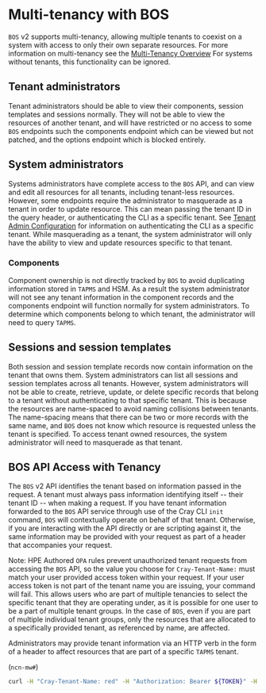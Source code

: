# Multi-tenancy with BOS

`BOS` v2 supports multi-tenancy, allowing multiple tenants to coexist on a system with access to only their own separate
resources. For more information on multi-tenancy see the [Multi-Tenancy Overview](../multi-tenancy/Overview.md) For
systems without tenants, this functionality can be ignored.

## Tenant administrators

Tenant administrators should be able to view their components, session templates and sessions normally. They will not be able to
view the resources of another tenant, and will have restricted or no access to some `BOS` endpoints such the components
endpoint which can be viewed but not patched, and the options endpoint which is blocked entirely.

## System administrators

Systems administrators have complete access to the `BOS` API, and can view and edit all resources for all tenants, including
tenant-less resources. However, some endpoints require the administrator to masquerade as a tenant in order to update resource.
This can mean passing the tenant ID in the query header, or authenticating the CLI as a specific tenant.
See [Tenant Admin Configuration](../multi-tenancy/TenantAdminConfig.md) for information on authenticating the CLI as a
specific tenant. While masquerading as a tenant, the system administrator will only have the ability to view and update
resources specific to that tenant.

### Components

Component ownership is not directly tracked by `BOS` to avoid duplicating information stored in `TAPMS` and HSM. As a result
the system administrator will not see any tenant information in the component records and the components endpoint will function
normally for system administrators. To determine which components belong to which tenant, the administrator will need to query `TAPMS`.

## Sessions and session templates

Both session and session template records now contain information on the tenant that owns them. System administrators can list
all sessions and session templates across all tenants. However, system administrators will not be able to create, retrieve,
update, or delete specific records that belong to a tenant without authenticating to that specific tenant. This is
because the resources are name-spaced to avoid naming collisions between tenants. The name-spacing means that there can
be two or more records with the same name, and `BOS` does not know which resource is requested unless the tenant is
specified. To access tenant owned resources, the system administrator will need to masquerade as that tenant.

## BOS API Access with Tenancy

The `BOS` v2 API identifies the tenant based on information passed in the request. A tenant must always pass information
identifying itself -- their tenant ID -- when making a request. If you have tenant information forwarded to the `BOS`
API service through use of the Cray CLI `init` command, `BOS` will contextually operate on behalf of that tenant. Otherwise,
if you are interacting with the API directly or are scripting against it, the same information may be provided with your
request as part of a header that accompanies your request.

Note: HPE Authored `OPA` rules prevent unauthorized tenant requests from accessing the `BOS` API, so the value you
choose for `Cray-Tenant-Name:` must match your user provided access token within your request. If your user access
token is not part of the tenant name you are issuing, your command will fail. This allows users who are part of multiple
tenancies to select the specific tenant that they are operating under, as it is possible for one user to be a part of
multiple tenant groups. In the case of `BOS`, even if you are part of multiple individual tenant groups, only the
resources that are allocated to a specifically provided tenant, as referenced by name, are affected.

Administrators may provide tenant information via an HTTP verb in the form of a header to affect resources
that are part of a specific `TAPMS` tenant.

(`ncn-mw#`)

```bash
curl -H "Cray-Tenant-Name: red" -H "Authorization: Bearer ${TOKEN}" -H 'Content-Type: application/json' https://api-gw-service-nmn.local/apis/bos/v2/components/
```

